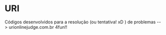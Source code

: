 # URI

Códigos desenvolvidos para a resolução (ou tentativa! xD )
de problemas --> urionlinejudge.com.br   4fun!!
